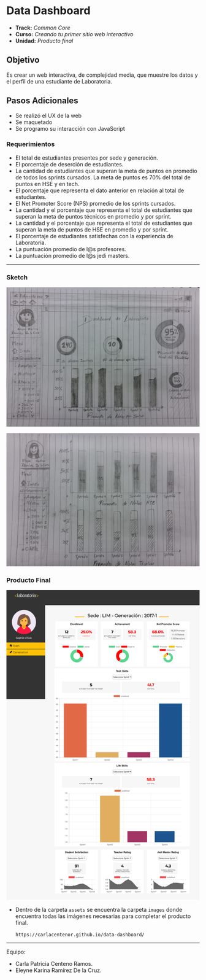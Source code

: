 # Data Dashboard

* **Track:** _Common Core_
* **Curso:** _Creando tu primer sitio web interactivo_
* **Unidad:** _Producto final_

## Objetivo
Es crear un web interactiva, de complejidad media, que muestre los datos y el perfil de una estudiante de Laboratoria.

## Pasos Adicionales

* Se realizó el UX de la web
* Se maquetado
* Se programo su interacción con JavaScript

### Requerimientos

* El total de estudiantes presentes por sede y generación.
* El porcentaje de deserción de estudiantes.
* La cantidad de estudiantes que superan la meta de puntos en promedio de todos los sprints cursados. La meta de puntos es 70% del total de puntos en HSE y en tech.
* El porcentaje que representa el dato anterior en relación al total de estudiantes.
* El Net Promoter Score (NPS) promedio de los sprints cursados. 
* La cantidad y el porcentaje que representa el total de estudiantes que superan la meta de puntos técnicos en promedio y por sprint.
* La cantidad y el porcentaje que representa el total de estudiantes que superan la meta de puntos de HSE en promedio y por sprint.
* El porcentaje de estudiantes satisfechas con la experiencia de Laboratoria.
* La puntuación promedio de l@s profesores.
* La puntuación promedio de l@s jedi masters.

***
### Sketch

![Data-Dashboard](assets/images/2.JPG) 

![Data-Dashboard](assets/images/3.JPG) 

### Producto Final

![Data-Dashboard](assets/images/pf-Data-Dashboard.png) 

- Dentro de la carpeta `assets` se encuentra la carpeta `images` donde encuentra todas las imágenes necesarias para completar el producto final.

    ```bash
    https://carlacentenor.github.io/data-dashboard/
     ```

***
Equipo:
* Carla Patricia Centeno Ramos.
* Eleyne Karina Ramírez De la Cruz.